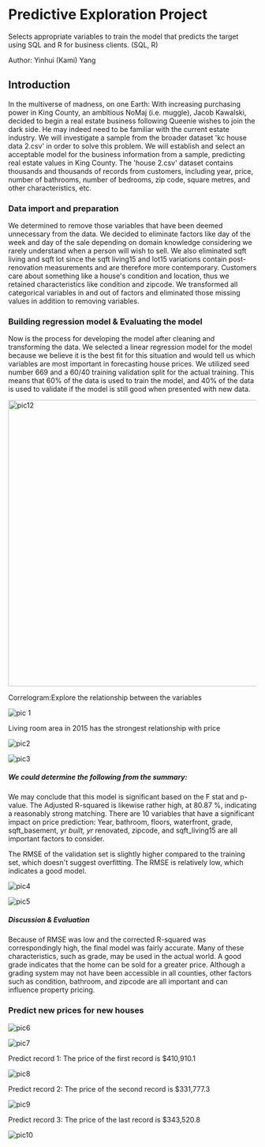 # Predictive Exploration Project

Selects appropriate variables to train the model that predicts the target using SQL and R for business clients. (SQL, R)

Author: Yinhui (Kami) Yang


## Introduction 

In the multiverse of madness, on one Earth: With increasing purchasing power in King County, an ambitious NoMaj (i.e. muggle), Jacob Kawalski, decided to begin a real estate business following Queenie wishes to join the dark side. He may indeed need to be familiar with the current estate industry. We will investigate a sample from the broader dataset 'kc house data 2.csv' in order to solve this problem. We will establish and select an acceptable model for the business information from a sample, predicting real estate values in King County. The 'house 2.csv' dataset contains thousands and thousands of records from customers, including year, price, number of bathrooms, number of bedrooms, zip code, square metres, and other characteristics, etc.

### Data import and preparation

We determined to remove those variables that have been deemed unnecessary from the data. We decided to eliminate factors like day of the week and day of the sale depending on domain knowledge considering we rarely understand when a person will wish to sell. We also eliminated sqft living and sqft lot since the sqft living15 and lot15 variations contain post-renovation measurements and are therefore more contemporary. Customers care about something like a house's condition and location, thus we retained characteristics like condition and zipcode. We transformed all categorical variables in and out of factors and eliminated those missing values in addition to removing variables.

### Building regression model & Evaluating the model

Now is the process for developing the model after cleaning and transforming the data. We selected a linear regression model for the model because we believe it is the best fit for this situation and would tell us which variables are most important in forecasting house prices. We utilized seed number 669 and a 60/40 training validation split for the actual training. This means that 60% of the data is used to train the model, and 40% of the data is used to validate if the model is still good when presented with new data.

<img width="580" alt="pic12" src="https://user-images.githubusercontent.com/81647911/158213538-e54084cf-4b3d-4dd5-8859-757b8c1c56bf.png">

Correlogram:Explore the relationship between the variables

![pic 1](https://user-images.githubusercontent.com/81647911/158101526-b6045a15-e54c-42af-84b6-874019039630.png)

Living room area in 2015 has the strongest relationship with price


![pic2](https://user-images.githubusercontent.com/81647911/158101581-1b3c3dcb-845b-4713-8d3c-558dda7f2cff.png)

![pic3](https://user-images.githubusercontent.com/81647911/158101599-131e8328-8fd6-4b61-b800-5704b3792e1f.png)

##### We could determine the following from the summary:
We may conclude that this model is significant based on the F stat and p-value. The Adjusted R-squared is likewise rather high, at 80.87 %, indicating a reasonably strong matching. There are 10 variables that have a significant impact on price prediction: Year, bathroom, floors, waterfront, grade, sqft_basement, yr _built, yr_ renovated, zipcode, and sqft_living15 are all important factors to consider. 

The RMSE of the validation set is slightly higher compared to the training set, which doesn't suggest overfitting. The RMSE is relatively low, which indicates a good model.

![pic4](https://user-images.githubusercontent.com/81647911/158102358-5a09d6dd-3756-4f99-b0ab-3a176d9a3d23.png)

![pic5](https://user-images.githubusercontent.com/81647911/158102369-73b637d0-ebdd-41e9-a0cf-cb9a507dbd99.png)

##### Discussion & Evaluation
Because of RMSE was low and the corrected R-squared was correspondingly high, the final model was fairly accurate. Many of these characteristics, such as grade, may be used in the actual world. A good grade indicates that the home can be sold for a greater price. Although a grading system may not have been accessible in all counties, other factors such as condition, bathroom, and zipcode are all important and can influence property pricing.

### Predict new prices for new houses

![pic6](https://user-images.githubusercontent.com/81647911/158102826-8a770b8e-b500-4feb-af69-9b79fcfffc68.png)

![pic7](https://user-images.githubusercontent.com/81647911/158102833-3c908ba7-d280-4b20-81e8-4e6799c17de5.png)


Predict record 1: The price of the first record is $410,910.1

![pic8](https://user-images.githubusercontent.com/81647911/158102863-54035432-97ba-48cb-9331-ffb9756ae678.png)

Predict record 2: The price of the second record is $331,777.3

![pic9](https://user-images.githubusercontent.com/81647911/158102870-fdea77b0-c055-4cbe-b887-60959f233e28.png)

Predict record 3: The price of the last record is $343,520.8

![pic10](https://user-images.githubusercontent.com/81647911/158102877-cebb4552-bb3e-4060-83c8-879ffae53ec5.png)
